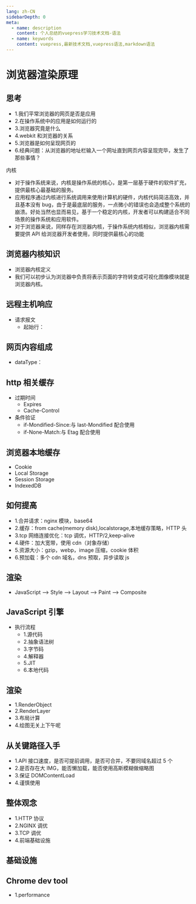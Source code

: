 ```yaml
---
lang: zh-CN
sidebarDepth: 0
meta:
  - name: description
    content: 个人总结的vuepress学习技术文档-语法
  - name: keywords
    content: vuepress,最新技术文档,vuepress语法,markdown语法
---
```


# 浏览器渲染原理

## 思考

- 1.我们平常浏览器的网页是否是应用
- 2.在操作系统中的应用是如何运行的
- 3.浏览器究竟是什么
- 4.webkit 和浏览器的关系
- 5.浏览器是如何呈现网页的
- 6.经典问题：从浏览器的地址栏输入一个网址直到网页内容呈现完毕，发生了那些事情？

内核

- 对于操作系统来说，内核是操作系统的核心，是第一层基于硬件的软件扩充，提供最核心最基础的服务。
- 应用程序通过内核进行系统调用来使用计算机的硬件，内核代码简洁高效，并且基本没有 bug，由于是最底层的服务，一点微小的错误也会造成整个系统的崩溃。好处当然也显而易见，基于一个稳定的内核，开发者可以构建适合不同场景的操作系统和应用软件。
- 对于浏览器来说，同样存在浏览器内核，于操作系统内核相似，浏览器内核需要提供 API 给浏览器开发者使用，同时提供最核心的功能

## 浏览器内核知识

- 浏览器内核定义
- 我们可以初步认为浏览器中负责将表示页面的字符转变成可视化图像模块就是浏览器内核。

## 远程主机响应

- 请求报文
  - 起始行：

## 网页内容组成

- dataType：

## http 相关缓存

- 过期时间
  - Expires
  - Cache-Control
- 条件验证
  - if-Mondified-Since:与 last-Mondified 配合使用
  - if-None-Match:与 Etag 配合使用

## 浏览器本地缓存

- Cookie
- Local Storage
- Session Storage
- IndexedDB

## 如何提高

- 1.合并请求：nginx 模块，base64
- 2.缓存：from cache(memory disk),localstorage,本地缓存策略，HTTP 头
- 3.tcp 网络连接优化：tcp 调优，HTTP/2,keep-alive
- 4.硬件：加大宽带，使用 cdn（对象存储）
- 5.资源大小：gzip，webp，image 压缩，cookie 体积
- 6.预加载：多个 cdn 域名，dns 预取，异步读取 js

## 渲染

- JavaScript --> Style --> Layout --> Paint --> Composite

## JavaScript 引擎

- 执行流程
  - 1.源代码
  - 2.抽象语法树
  - 3.字节码
  - 4.解释器
  - 5.JIT
  - 6.本地代码

## 渲染

- 1.RenderObject
- 2.RenderLayer
- 3.布局计算
- 4.绘图无关上下午呢

## 从关键路径入手

- 1.API 接口速度，是否可提前调用，是否可合并，不要同域名超过 5 个
- 2.是否存在大 IMG，能否懒加载，能否使用高斯模糊做缩略图
- 3.保证 DOMContentLoad
- 4.谨慎使用

## 整体观念

- 1.HTTP 协议
- 2.NGINX 调优
- 3.TCP 调优
- 4.前端基础设施

## 基础设施

## Chrome dev tool

- 1.performance


